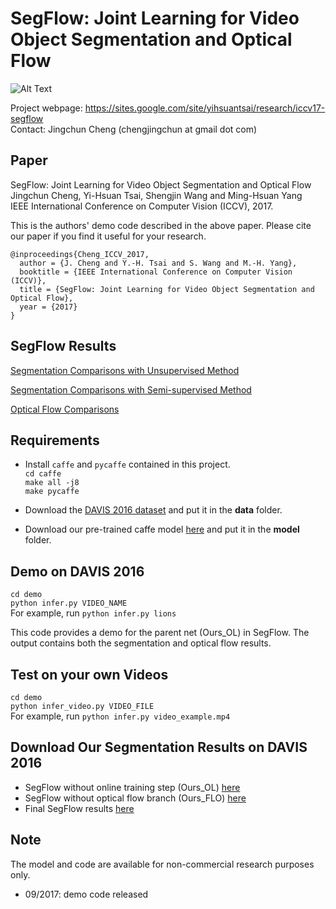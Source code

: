 # SegFlow: Joint Learning for Video Object Segmentation and Optical Flow

![Alt Text](http://vllab1.ucmerced.edu/~ytsai/ICCV17/iccv17_segflow_git.png) 

Project webpage: https://sites.google.com/site/yihsuantsai/research/iccv17-segflow <br />
Contact: Jingchun Cheng (chengjingchun at gmail dot com)

## Paper
SegFlow: Joint Learning for Video Object Segmentation and Optical Flow <br />
Jingchun Cheng, Yi-Hsuan Tsai, Shengjin Wang and Ming-Hsuan Yang <br />
IEEE International Conference on Computer Vision (ICCV), 2017.

This is the authors' demo code described in the above paper. Please cite our paper if you find it useful for your research.

```
@inproceedings{Cheng_ICCV_2017,
  author = {J. Cheng and Y.-H. Tsai and S. Wang and M.-H. Yang},
  booktitle = {IEEE International Conference on Computer Vision (ICCV)},
  title = {SegFlow: Joint Learning for Video Object Segmentation and Optical Flow},
  year = {2017}
}
```

## SegFlow Results
[Segmentation Comparisons with Unsupervised Method](https://www.youtube.com/watch?v=MzWSGgPMTlo&feature=youtu.be)

[Segmentation Comparisons with Semi-supervised Method](https://www.youtube.com/watch?v=FN_ePVSDMvo&feature=youtu.be)

[Optical Flow Comparisons](https://www.youtube.com/watch?v=pyYbqeBteq4&feature=youtu.be)

## Requirements
* Install `caffe` and `pycaffe` contained in this project. <br />
`cd caffe` <br />
`make all -j8` <br />
`make pycaffe`

* Download the [DAVIS 2016 dataset](http://davischallenge.org/code.html) and put it in the **data** folder.

* Download our pre-trained caffe model [here](http://vllab1.ucmerced.edu/~ytsai/ICCV17/SegFlow.caffemodel) and put it in the **model** folder.

## Demo on DAVIS 2016 <br />
`cd demo` <br />
`python infer.py VIDEO_NAME` <br />
For example, run `python infer.py lions` <br />

This code provides a demo for the parent net (Ours_OL) in SegFlow. The output contains both the segmentation and optical flow results.

## Test on your own Videos <br />
`cd demo` <br />
`python infer_video.py VIDEO_FILE` <br />
For example, run `python infer.py video_example.mp4`

## Download Our Segmentation Results on DAVIS 2016
* SegFlow without online training step (Ours_OL) [here](http://vllab1.ucmerced.edu/~ytsai/ICCV17/Ours_OL.zip)
* SegFlow without optical flow branch (Ours_FLO) [here](http://vllab1.ucmerced.edu/~ytsai/ICCV17/Ours_FLO.zip)
* Final SegFlow results [here](http://vllab1.ucmerced.edu/~ytsai/ICCV17/Ours.zip)

## Note
The model and code are available for non-commercial research purposes only.
* 09/2017: demo code released
